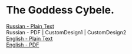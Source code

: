 # The Goddess Cybele.

[Russian - Plain Text](full-text-russian.md)  
Russian - PDF | CustomDesign1 | CustomDesign2  
[English - Plain Text](https://archive.org/details/adontz-2020-goddess-cybele)  
[English - PDF](https://archive.org/details/adontz-2020-goddess-cybele)  
